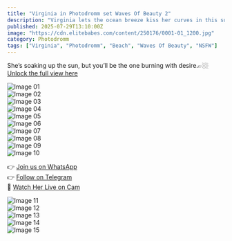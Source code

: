 ```yaml
---
title: "Virginia in Photodromm set Waves Of Beauty 2"
description: "Virginia lets the ocean breeze kiss her curves in this sunlit, sensual escape."
published: 2025-07-29T13:10:00Z
image: "https://cdn.elitebabes.com/content/250176/0001-01_1200.jpg"
category: Photodromm
tags: ["Virginia", "Photodromm", "Beach", "Waves Of Beauty", "NSFW"]
---
```


She’s soaking up the sun, but you’ll be the one burning with desire.👉🏼 [Unlock the full view here](https://redirecting-kappa.vercel.app/)

![Image 01](https://cdn.elitebabes.com/content/250176/0001-01_1200.jpg)  
![Image 02](https://cdn.elitebabes.com/content/250176/0001-02_1200.jpg)  
![Image 03](https://cdn.elitebabes.com/content/250176/0001-03_1800.jpg)  
![Image 04](https://cdn.elitebabes.com/content/250176/0001-04_1800.jpg)  
![Image 05](https://cdn.elitebabes.com/content/250176/0001-05_1200.jpg)  
![Image 06](https://cdn.elitebabes.com/content/250176/0001-06_1800.jpg)  
![Image 07](https://cdn.elitebabes.com/content/250176/0001-07_1200.jpg)  
![Image 08](https://cdn.elitebabes.com/content/250176/0001-08_1200.jpg)  
![Image 09](https://cdn.elitebabes.com/content/250176/0001-09_1800.jpg)  
![Image 10](https://cdn.elitebabes.com/content/250176/0001-10_1800.jpg)  

👉 [Join us on WhatsApp](https://whatsapp.com/channel/0029VaMsUAp7tkjI8KcaRn10)  
👉 [Follow on Telegram](https://t.me/Xibabes)  
🔞 [Watch Her Live on Cam](https://redirecting-kappa.vercel.app/)

![Image 11](https://cdn.elitebabes.com/content/250176/0001-11_1800.jpg)  
![Image 12](https://cdn.elitebabes.com/content/250176/0001-12_1800.jpg)  
![Image 13](https://cdn.elitebabes.com/content/250176/0001-13_1200.jpg)  
![Image 14](https://cdn.elitebabes.com/content/250176/0001-14_1200.jpg)  
![Image 15](https://cdn.elitebabes.com/content/250176/0001-15_1200.jpg)
